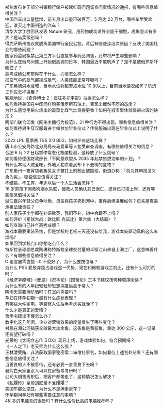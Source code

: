 郑州发布关于部分村镇银行储户被赋红码问题调查问责情况的通报，有哪些信息值得关注？  
中国汽车出口量猛增，前五月出口量已破百万，5 月达 23 万台，哪些车型受欢迎，谁买走中国制造的汽车？  
清华大学丁胜团队发表 Nature 研究，用药物成功诱导全能干细胞，成果意义有多大？是诺奖级别吗？  
得克萨斯州提议就脱离美国举行全民公投，背后有哪些深层次原因？反映了美国社会的哪些问题？  
国家药监局拟禁止第三方平台直接参与药品网售，此举将产生哪些影响？  
为什么在俄乌问题上开始很高调的日本、韩国最近不敢吭声了？是不是被俄罗斯吓唬住了？  
高考成绩公布前你在干什么，心情怎么样？  
把空气中的氮气都换成氢气，人类还能正常呼吸吗？  
广东英德洪水浸城，当地水位将超警戒水位 10 米以上，目前当地情况如何？防汛工作应怎样进展？  
客观地说，《奇异博士 2：疯狂多元宇宙》拍得怎么样？  
如何看待美国在中印同样购买俄罗斯石油上，表现出截然不同的态度？  
为什么感觉用柴火烧出的饭菜比煤气灶烧得更香？如何在城市里体验烧柴火饭的快乐？  
两部门联合印发《网络主播行为规范》，31 种行为不得出现，哪些信息值得关注？  
如何看待男生穿汉服戴进士帽参加毕业仪式？传统服饰出现在毕业仪式上说明了什么？  
2022 LPL 夏季赛 TES 2:0 BLG，如何评价这场比赛？  
唐山市公安局路北分局局长马爱军等人接受审查调查，有哪些值得关注的信息？  
合肥 6 月 22 日起暂停常态化核酸检测，这释放了什么信号？  
如何看待德国财政部长「不同意欧盟从 2035 年起禁售燃油车的计划」？  
有什么本地人贼爱吃，外地人初次看到却下不去嘴的食物？  
广东惠州一夜宵店老板见女子被打上前制止被围殴，街道办称：「将为其申报见义勇为奖」，哪些信息值得关注？  
不结婚，不生育，年迈以后一个人生活会怎样？  
16 岁男孩下河救狗溺水失联，搜救人员确认其已溺亡，遗体已打捞上岸，还有哪些信息值得关注？  
浙江嘉兴年轻父母争吵后，母亲将孩子扔到河中，事件后续进展如何？母亲是否需承担法律责任？  
别人家孩子小学都在补语数英，我们不补，初中会跟不上吗？  
如何评价《星球大战：欧比旺·克诺比》第六集（大结局）？  
如何查询自己往年高考成绩？  
游戏本需要重装系统，但是学校的老板三天还没有给我，游戏本安驱动真的这么麻烦吗?  
如果回到学校门口你想吃点什么？  
特斯拉全球副总裁陶琳称特斯拉全球交付量的半壁江山来自上海工厂，这意味着什么？有哪些信息值得关注？  
C 语言置零直接 =0 不就好了，为什么要按位与？  
为什么 PS5 要放弃独占游戏这一优势，现在和微软游戏主机比，还有什么可打的吗？  
《经济学原理》（曼昆）《资本论》《国富论》三本书建议按何种顺序阅读？  
为什么有的人年纪轻轻却思想深度远高于常人？  
阴雨天需要涂防晒吗？在室内需要吗？  
孕妇在怀孕初期一般有什么症状表现？  
有哪些大件家电，等装修入住后再考虑买就晚了？  
什么才是真正的爱情？  
哲学书籍读不懂怎么办？  
数字化这几年间，企业对营销效果的度量发生了哪些变化？  
村民在湄公河捕获全球最大淡水鱼，这条鱼是黄貂鱼，重达 300 公斤，这一记录还有望打破吗？  
光荣的《太阁立志传 5 DX》现已上线，游戏体验如何，符合预期吗？  
《一人之下》老天师为什么这么强？  
王林清受贿、非法获取国家秘密案二审维持原判，如何看待上述判处结果？还有哪些信息值得关注？  
当善良的人不被善待，还有必要一直善良下去吗？  
暑假白天家里没人可以在家备考考研吗？  
公司大销售离职后，把客户都带走了，这种情况怎么解决？  
《甄嬛传》皇帝到底爱不爱嬛嬛？  
美国车那么便宜，为什么不是满街豪车？  
怀孕期间孕妇有哪些需要注意的事项？  
4K 多的电脑真的很贵吗？有什么性价比高的电脑推荐吗？  
